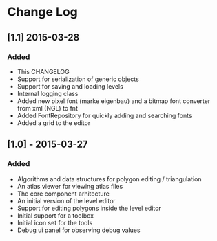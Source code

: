 # Change Log

## [1.1] 2015-03-28
### Added
- This CHANGELOG
- Support for serialization of generic objects
- Support for saving and loading levels
- Internal logging class
- Added new pixel font (marke eigenbau) and a bitmap font converter from xml (NGL) to fnt
- Added FontRepository for quickly adding and searching fonts
- Added a grid to the editor

## [1.0] - 2015-03-27
### Added
- Algorithms and data structures for polygon editing / triangulation
- An atlas viewer for viewing atlas files
- The core component arhitecture
- An initial version of the level editor
- Support for editing polygons inside the level editor
- Initial support for a toolbox
- Initial icon set for the tools
- Debug ui panel for observing debug values